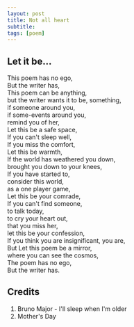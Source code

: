 ```yaml
---
layout: post
title: Not all heart
subtitle: 
tags: [poem]
---
```

## Let it be...
This poem has no ego,  
But the writer has,  
This poem can be anything,  
but the writer wants it to be,
something,   
if someone around you,  
if some-events around you,  
remind you of her,  
Let this be a safe space,  
If you can't sleep well,  
If you miss the comfort,  
Let this be warmth,  
If the world has weathered you down,  
brought you down to your knees,  
If you have started to,  
consider this world,  
as a one player game,  
Let this be your comrade,  
If you can't find someone,  
to talk today,  
to cry your heart out,  
that you miss her,  
let this be your confession,    
If you think you are insignificant,
you are,  
But Let this poem be a mirror,  
where you can see the cosmos,  
The poem has no ego,  
But the writer has.  

## Credits
1. Bruno Major - I'll sleep when I'm older
2. Mother's Day